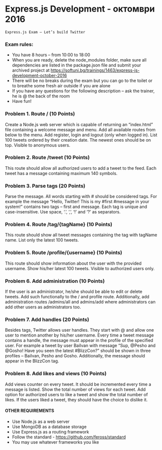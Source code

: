# Express.js Development - октомври 2016

    Express.js Exam – Let’s build Twitter

### Exam rules:
- You have 8 hours – from 10:00 to 18:00
- When you are ready, delete the node_modules folder, make sure all dependencies are listed in the package.json file and submit your archived project at https://softuni.bg/trainings/1463/express-js-development-october-2016 
- There will be no breaks during the exam but you can go to the toilet or to breathe some fresh air outside if you are alone
- If you have any questions for the following description – ask the trainer, he is @ the back of the room
- Have fun!

### Problem 1. Route / (10 Points)

Create a Node.js web server which is capable of returning an “index.html” file containing a welcome message and menu. Add all available routes from below to the menu. Add register, login and logout (only when logged in). List 100 tweets ordered by their creation date. The newest ones should be on top. Visible to anonymous users.

### Problem 2. Route /tweet (10 Points)

This route should allow all authorized users to add a tweet to the feed. Each tweet has a message containing maximum 140 symbols.

### Problem 3. Parse tags (20 Points)

Parse the message. All words starting with # should be considered tags. For example the message “Hello, Twitter! This is my #first #message in your system!” contains two tags – first and message. Each tag is unique and case-insensitive. Use space, ‘.’, ’,’, ‘!’ and ‘?’ as separators. 

### Problem 4. Route /tag/{tagName} (10 Points)

This route should show all tweet messages containing the tag with tagName name. List only the latest 100 tweets.

### Problem 5. Route /profile/{username} (10 Points)

This route should show information about the user with the provided username. Show his/her latest 100 tweets. Visible to authorized users only.

### Problem 6. Add administration (10 Points)

If the user is an administrator, he/she should be able to edit or delete tweets. Add such functionally to the / and profile route. Additionally, add administration routes /admins/all and admins/add where administrators can add other users as administrators too.

### Problem 7. Add handles (20 Points)

Besides tags, Twitter allows user handles. They start with @ and allow one user to mention another by his/her username. Every time a tweet message contains a handle, the message must appear in the profile of the specified user. For example a tweet by user BaiIvan with message “Sup, @Pesho and @Gosho! Have you seen the latest #BlizzCon?” should be shown in three profiles – BaiIvan, Pesho and Gosho. Additionally, the message should appear in the BlizzCon tag.

### Problem 8. Add likes and views (10 Points)

Add views counter on every tweet. It should be incremented every time a message is listed. Show the total number of views for each tweet. Add option for authorized users to like a tweet and show the total number of likes. If the users liked a tweet, they should have the choice to dislike it. 

#### OTHER REQUIREMENTS
- Use Node.js as a web server
- Use MongoDB as a database storage
- Use Express.js as a routing framework
- Follow the standard - https://github.com/feross/standard
- You may use whatever frameworks you like

